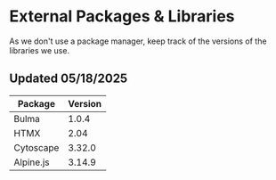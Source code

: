 # External Packages & Libraries

As we don't use a package manager, keep track of the versions of the libraries we use.

## Updated 05/18/2025

| Package   | Version |
| --------- | ------- |
| Bulma     | 1.0.4   |
| HTMX      | 2.04    |
| Cytoscape | 3.32.0  |
| Alpine.js | 3.14.9  |
